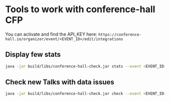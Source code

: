 # Tools to work with conference-hall CFP

You can activate and find the API_KEY here: `https://conference-hall.io/organizer/event/<EVENT_ID>/edit/integrations` 

## Display few stats 

```bash
java -jar build/libs/conference-hall-check.jar stats --event <EVENT_ID>  --api-key <API_KEY>
```

## Check new Talks with data issues 

```bash
java -jar build/libs/conference-hall-check.jar check --event <EVENT_ID>  --api-key <API_KEY>
```
